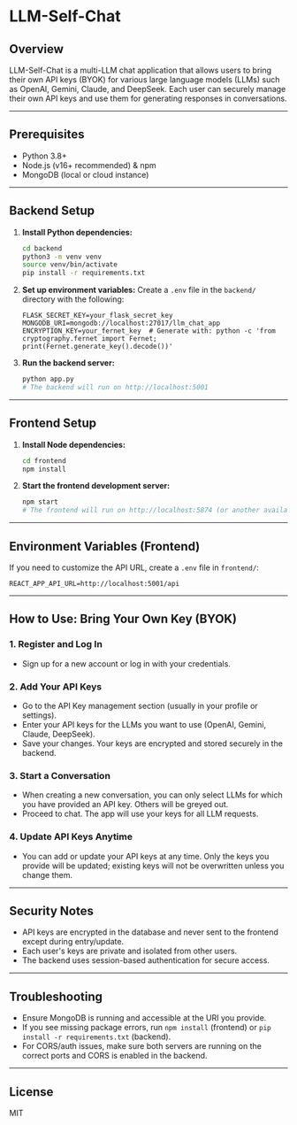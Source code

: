# LLM-Self-Chat

## Overview
LLM-Self-Chat is a multi-LLM chat application that allows users to bring their own API keys (BYOK) for various large language models (LLMs) such as OpenAI, Gemini, Claude, and DeepSeek. Each user can securely manage their own API keys and use them for generating responses in conversations.

---

## Prerequisites
- Python 3.8+
- Node.js (v16+ recommended) & npm
- MongoDB (local or cloud instance)

---

## Backend Setup
1. **Install Python dependencies:**
   ```bash
   cd backend
   python3 -m venv venv
   source venv/bin/activate
   pip install -r requirements.txt
   ```
2. **Set up environment variables:**
   Create a `.env` file in the `backend/` directory with the following:
   ```env
   FLASK_SECRET_KEY=your_flask_secret_key
   MONGODB_URI=mongodb://localhost:27017/llm_chat_app
   ENCRYPTION_KEY=your_fernet_key  # Generate with: python -c 'from cryptography.fernet import Fernet; print(Fernet.generate_key().decode())'
   ```
3. **Run the backend server:**
   ```bash
   python app.py
   # The backend will run on http://localhost:5001
   ```

---

## Frontend Setup
1. **Install Node dependencies:**
   ```bash
   cd frontend
   npm install
   ```
2. **Start the frontend development server:**
   ```bash
   npm start
   # The frontend will run on http://localhost:5874 (or another available port)
   ```

---

## Environment Variables (Frontend)
If you need to customize the API URL, create a `.env` file in `frontend/`:
```
REACT_APP_API_URL=http://localhost:5001/api
```

---

## How to Use: Bring Your Own Key (BYOK)

### 1. Register and Log In
- Sign up for a new account or log in with your credentials.

### 2. Add Your API Keys
- Go to the API Key management section (usually in your profile or settings).
- Enter your API keys for the LLMs you want to use (OpenAI, Gemini, Claude, DeepSeek).
- Save your changes. Your keys are encrypted and stored securely in the backend.

### 3. Start a Conversation
- When creating a new conversation, you can only select LLMs for which you have provided an API key. Others will be greyed out.
- Proceed to chat. The app will use your keys for all LLM requests.

### 4. Update API Keys Anytime
- You can add or update your API keys at any time. Only the keys you provide will be updated; existing keys will not be overwritten unless you change them.

---

## Security Notes
- API keys are encrypted in the database and never sent to the frontend except during entry/update.
- Each user's keys are private and isolated from other users.
- The backend uses session-based authentication for secure access.

---

## Troubleshooting
- Ensure MongoDB is running and accessible at the URI you provide.
- If you see missing package errors, run `npm install` (frontend) or `pip install -r requirements.txt` (backend).
- For CORS/auth issues, make sure both servers are running on the correct ports and CORS is enabled in the backend.

---

## License
MIT
